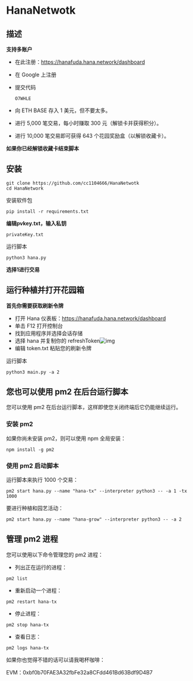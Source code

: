 # 								HanaNetwotk

## 描述

**支持多账户**

- 在此注册：https://hanafuda.hana.network/dashboard

- 在 Google 上注册

- 提交代码

  ```
  O7WHLE
  ```

  

- 向 ETH BASE 存入 1 美元，但不要太多。

- 进行 5,000 笔交易，每小时赚取 300 元（解锁卡并获得积分）。

- 进行 10,000 笔交易即可获得 643 个花园奖励盒（以解锁收藏卡）。

**如果你已经解锁收藏卡结束脚本**

## 安装



```
git clone https://github.com/cc1104666/HanaNetwotk
cd HanaNetwork
```



安装软件包

```
pip install -r requirements.txt
```



**编辑pvkey.txt，输入私钥**

```
privateKey.txt
```



运行脚本

```
python3 hana.py
```



**选择1进行交易**

## 运行种植并打开花园箱



**首先你需要获取刷新令牌**

- 打开 Hana 仪表板：https://hanafuda.hana.network/dashboard
- 单击 F12 打开控制台
- 找到应用程序并选择会话存储
- 选择 hana 并复制你的 refreshToken![img](https://cdn.nlark.com/yuque/0/2024/png/40368878/1731217135637-6b2ce886-181b-4d4c-9bfa-92807eef74a9.png)
- 编辑 token.txt 粘贴您的刷新令牌

运行脚本

```
python3 main.py -a 2
```

## 您也可以使用 pm2 在后台运行脚本



您可以使用 pm2 在后台运行脚本，这样即使您关闭终端后它仍能继续运行。

### 安装 pm2



如果你尚未安装 pm2，则可以使用 npm 全局安装：

```
npm install -g pm2
```



### 使用 pm2 启动脚本



运行脚本来执行 1000 个交易：

```
pm2 start hana.py --name "hana-tx" --interpreter python3 -- -a 1 -tx 1000
```



要进行种植和园艺活动：

```
pm2 start hana.py --name "hana-grow" --interpreter python3 -- -a 2
```



## 管理 pm2 进程



您可以使用以下命令管理您的 pm2 进程：

- 列出正在运行的进程：

```
pm2 list
```



- 重新启动一个进程：

```
pm2 restart hana-tx
```



- 停止进程：

```
pm2 stop hana-tx
```



- 查看日志：

```
pm2 logs hana-tx
```

如果你也觉得不错的话可以请我喝杯咖啡：

EVM：0xbf0b70FAE3A32fbFe32a8CFdd461Bd63Bdf9D4B7